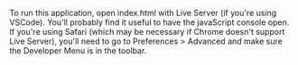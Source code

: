 To run this application, open index.html with Live Server (if you're using VSCode).  You'll probably find it useful to have the javaScript console open.  If you're using Safari (which may be necessary if Chrome doesn't support Live Server), you'll need to go to Preferences > Advanced and make sure the Developer Menu is in the toolbar.